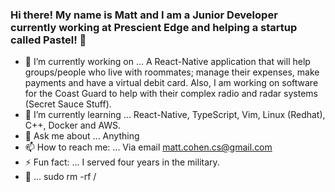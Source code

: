 ### Hi there! My name is Matt and I am a Junior Developer currently working at Prescient Edge and helping a startup called Pastel! 👋


- 🔭 I’m currently working on ... A React-Native application that will help groups/people who live with roommates; manage their expenses, make payments and have a virtual debit card. Also, I am working on software for the Coast Guard to help with their complex radio and radar systems (Secret Sauce Stuff).
- 🌱 I’m currently learning ... React-Native, TypeScript, Vim, Linux (Redhat), C++, Docker and AWS.
- 💬 Ask me about ... Anything
- 📫 How to reach me: ... Via email matt.cohen.cs@gmail.com
- ⚡ Fun fact: ... I served four years in the military.
- :eyes: ... sudo rm -rf /
